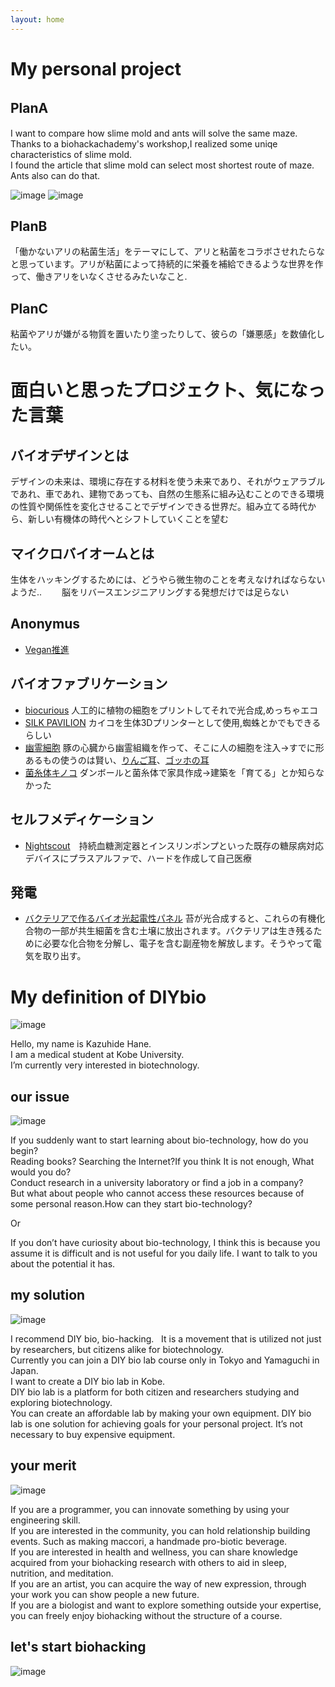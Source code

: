```yaml
---
layout: home
---
```


# My personal project
## PlanA 　
I want to compare how slime mold and ants will solve the same maze.  
Thanks to a biohackachademy's workshop,I realized some uniqe characteristics of slime mold.  
I found the article that slime mold can select most shortest route of maze. Ants also can do that.  

![image](https://user-images.githubusercontent.com/29623255/36946234-1adc5ca0-1ffd-11e8-9ca9-d5c896a43d5c.png)
![image](https://user-images.githubusercontent.com/29623255/36946245-3f96152c-1ffd-11e8-8a89-29ab858a7412.png)

## PlanB  

「働かないアリの粘菌生活」をテーマにして、アリと粘菌をコラボさせれたらなと思っています。アリが粘菌によって持続的に栄養を補給できるような世界を作って、働きアリをいなくさせるみたいなこと.

## PlanC  

粘菌やアリが嫌がる物質を置いたり塗ったりして、彼らの「嫌悪感」を数値化したい。

# 面白いと思ったプロジェクト、気になった言葉

## バイオデザインとは  
デザインの未来は、環境に存在する材料を使う未来であり、それがウェアラブルであれ、車であれ、建物であっても、自然の生態系に組み込むことのできる環境の性質や関係性を変化させることでデザインできる世界だ。組み立てる時代から、新しい有機体の時代へとシフトしていくことを望む

## マイクロバイオームとは
生体をハッキングするためには、どうやら微生物のことを考えなければならないようだ..　　
脳をリバースエンジニアリングする発想だけでは足らない

## Anonymus
- [Vegan推進](https://anonymous.org.il/english)

## バイオファブリケーション
- [biocurious](https://sites.google.com/site/bioprinterwiki/) 人工的に植物の細胞をプリントしてそれで光合成,めっちゃエコ  
- [SILK PAVILION](http://matter.media.mit.edu/environments/details/silk-pavillion) カイコを生体3Dプリンターとして使用,蜘蛛とかでもできるらしい  
- [幽霊細胞](http://www.instructables.com/id/Ghost-Heart-in-a-Jar/) 豚の心臓から幽霊組織を作って、そこに人の細胞を注入→すでに形あるもの使うのは賢い、[りんご耳](http://tocana.jp/2016/06/post_10094_entry.html)、[ゴッホの耳](http://fundo.jp/47249)  
- [菌糸体キノコ](http://makezine.jp/blog/2016/10/biodesign-and-biomaterials.html) ダンボールと菌糸体で家具作成→建築を「育てる」とか知らなかった

## セルフメディケーション
- [Nightscout](http://www.nightscout.info/)　持続血糖測定器とインスリンポンプといった既存の糖尿病対応デバイスにプラスアルファで、ハードを作成して自己医療

## 発電
- [バクテリアで作るバイオ光起電性パネル](https://iaac.net/research-projects/self-sufficiency/moss-voltaics/) 苔が光合成すると、これらの有機化合物の一部が共生細菌を含む土壌に放出されます。バクテリアは生き残るために必要な化合物を分解し、電子を含む副産物を解放します。そうやって電気を取り出す。

# My definition of DIYbio

![image](https://user-images.githubusercontent.com/29623255/36112159-12258708-106c-11e8-8ab3-006a9d11d9c1.png)

Hello, my name is Kazuhide Hane.   
I am a medical student at Kobe University.  
I’m currently very interested in biotechnology.  

## our issue

![image](https://user-images.githubusercontent.com/29623255/36112187-2b198a34-106c-11e8-97d3-58cbc1768836.png)

If you suddenly want to start learning about bio-technology, how do you begin?  
Reading books? Searching the Internet?If you think It is not enough, What would you do?  
Conduct research in a university laboratory or find a job in a company?  
But  what about people who cannot access these resources because of some personal reason.How can they start bio-technology? 

Or  

If you don’t have curiosity about bio-technology, I think this is because you assume it is difficult and is not useful for you daily life. I want to talk to you about the  potential it has.  

## my solution

![image](https://user-images.githubusercontent.com/29623255/36112224-432ed3c2-106c-11e8-8adc-6b1d80a1ed46.png)

I recommend DIY bio, bio-hacking.  
It is a movement that is utilized not just by researchers, but citizens alike for biotechnology.  
Currently you can join a DIY bio lab course only in Tokyo and Yamaguchi in Japan.  
I want to create a DIY bio lab in Kobe.  
DIY bio lab is a platform for both citizen and researchers studying and exploring biotechnology.  
You can create an affordable lab by making your own equipment. DIY bio lab is one solution for achieving goals for your personal project. It’s not necessary to buy expensive equipment.  

## your merit

![image](https://user-images.githubusercontent.com/29623255/36112256-656fe322-106c-11e8-8bff-3b712d0d75b4.png)

If you are a programmer, you can innovate something by using your engineering skill.    
If you are interested in the community, you can hold relationship building events. Such as making maccori, a handmade pro-biotic beverage.  
If you are interested in health and wellness, you can share knowledge acquired from your biohacking research with others to aid in sleep, nutrition, and meditation.  
If you are an artist, you can acquire the way of new expression, through your work you can show people a new future.  
If you are a biologist and want to explore something outside your expertise, you can freely enjoy biohacking without the structure of a course.  

## let's start biohacking

![image](https://user-images.githubusercontent.com/29623255/36112275-7ac19b8a-106c-11e8-814d-fb829ab7fb41.png)

